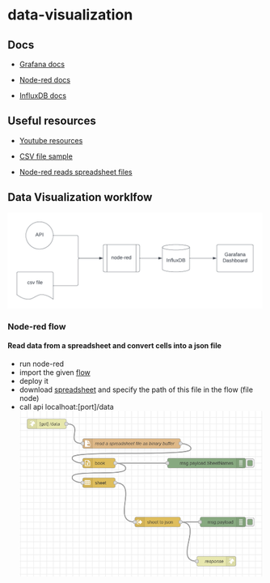 # data-visualization

## Docs

- [Grafana docs](https://grafana.com/docs/)

- [Node-red docs](https://nodered.org/docs/)

- [InfluxDB docs](https://docs.influxdata.com/)

## Useful resources

- [Youtube resources](https://youtube.com/playlist?list=PLviskRVPQfMUkYqUomQZiT95qjk7a5Wf1)

- [CSV file sample](https://assets.publishing.service.gov.uk/government/uploads/system/uploads/attachment_data/file/1105317/ghg-conversion-factors-2022-flat-format.xls)

- [Node-red reads spreadsheet files](https://flows.nodered.org/node/node-red-contrib-spreadsheet-in)

## Data Visualization worklfow

![](./img/data%20vis%20flow.png)

### Node-red flow
#### Read data from a spreadsheet and convert cells into a json file
- run node-red
- import the given [flow](./flows/flow1.json)
- deploy it
- download [spreadsheet](https://assets.publishing.service.gov.uk/government/uploads/system/uploads/attachment_data/file/1105317/ghg-conversion-factors-2022-flat-format.xls) and specify the path of this file in the flow (file node)
- call api localhoat:[port]/data
![](./img/node-red-flow.png)
